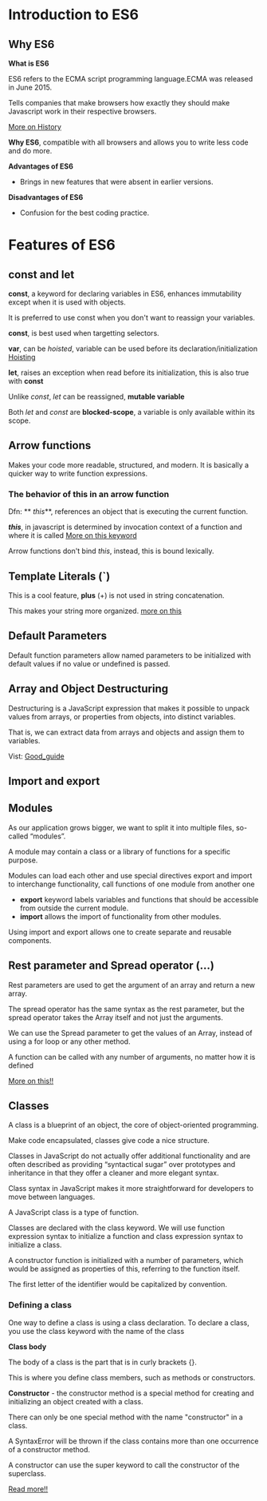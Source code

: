 # Introduction to ES6

## Why ES6

**What is ES6**

ES6 refers to the ECMA script programming language.ECMA was released in June 2015.

Tells companies that make browsers how exactly they should make Javascript work in their respective browsers.

[More on History](http://wp-production.careerfoundry.com/en/blog/web-development/introduction-to-es6-javascript/)

**Why ES6**, compatible with all browsers and allows you to write less code and do more.

**Advantages of ES6**

- Brings in new features that were absent in earlier versions.

**Disadvantages of ES6**

- Confusion for the best coding practice.

# Features of ES6

## const and let

**const**, a keyword for declaring variables in ES6, enhances immutability except when it is used with objects.

It is preferred to use const when you don't want to reassign your variables.

**const**, is best used when targetting selectors.

**var**, can be _hoisted_, variable can be used before its declaration/initialization [Hoisting](https://developer.mozilla.org/en-US/docs/Glossary/Hoisting)

**let**, raises an exception when read before its initialization, this is also true with **const**

Unlike _*const*_, _*let*_ can be reassigned, **mutable variable**

Both _*let*_ and _*const*_ are **blocked-scope**, a variable is only available within its scope.

## Arrow functions

Makes your code more readable, structured, and modern.
It is basically a quicker way to write function expressions.

### The behavior of **this** in an arrow function

Dfn: ** _this_**, references an object that is executing the current function.

**_this_**, in javascript is determined by invocation context of a function and where it is called [More on this keyword](https://medium.com/tech-tajawal/javascript-this-4-rules-7354abdb274c)

Arrow functions don't bind _this_, instead, this is bound lexically.

## Template Literals (`)

This is a cool feature, **plus** (+) is not used in string concatenation.

This makes your string more organized. [more on this](https://developer.mozilla.org/en-US/docs/Web/JavaScript/Reference/Template_literals)

## Default Parameters

Default function parameters allow named parameters to be initialized with default values if no value or undefined is passed.

## Array and Object Destructuring

Destructuring is a JavaScript expression that makes it possible to unpack values from arrays, or properties from objects, into distinct variables.

That is, we can extract data from arrays and objects and assign them to variables.

Vist: [Good_guide](https://www.freecodecamp.org/news/array-and-object-destructuring-in-javascript/)

## Import and export

## Modules

As our application grows bigger, we want to split it into multiple files, so-called “modules”.

A module may contain a class or a library of functions for a specific purpose.

Modules can load each other and use special directives export and import to interchange functionality, call functions of one module from another one

- **export** keyword labels variables and functions that should be accessible from outside the current module.
- **import** allows the import of functionality from other modules.

Using import and export allows one to create separate and reusable components.

## Rest parameter and Spread operator (...)

Rest parameters are used to get the argument of an array and return a new array.

The spread operator has the same syntax as the rest parameter, but the spread operator takes the Array itself and not just the arguments.

We can use the Spread parameter to get the values of an Array, instead of using a for loop or any other method.

A function can be called with any number of arguments, no matter how it is defined

[More on this!!](https://javascript.info/rest-parameters-spread)

## Classes

A class is a blueprint of an object, the core of object-oriented programming.

Make code encapsulated, classes give code a nice structure.

Classes in JavaScript do not actually offer additional functionality and are often described as providing “syntactical sugar” over prototypes and inheritance in that they offer a cleaner and more elegant syntax.

Class syntax in JavaScript makes it more straightforward for developers to move between languages.

A JavaScript class is a type of function.

Classes are declared with the class keyword. We will use function expression syntax to initialize a function and class expression syntax to initialize a class.

A constructor function is initialized with a number of parameters, which would be assigned as properties of this, referring to the function itself.

The first letter of the identifier would be capitalized by convention.

### Defining a class

One way to define a class is using a class declaration. To declare a class, you use the class keyword with the name of the class

**Class body**

The body of a class is the part that is in curly brackets {}.

This is where you define class members, such as methods or constructors.

**Constructor** - the constructor method is a special method for creating and initializing an object created with a class.

There can only be one special method with the name "constructor" in a class.

A SyntaxError will be thrown if the class contains more than one occurrence of a constructor method.

A constructor can use the super keyword to call the constructor of the superclass.

[Read more!!](https://developer.mozilla.org/en-US/docs/Web/JavaScript/Reference/Classes)
